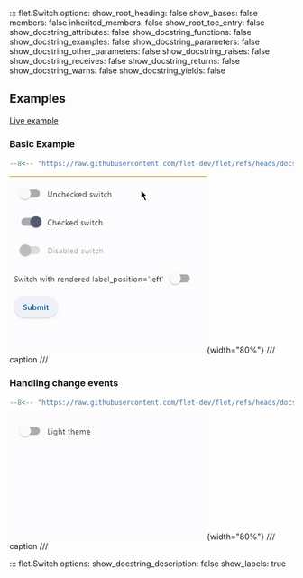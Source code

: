 ::: flet.Switch
    options:
      show_root_heading: false
      show_bases: false
      members: false
      inherited_members: false
      show_root_toc_entry: false
      show_docstring_attributes: false
      show_docstring_functions: false
      show_docstring_examples: false
      show_docstring_parameters: false
      show_docstring_other_parameters: false
      show_docstring_raises: false
      show_docstring_receives: false
      show_docstring_returns: false
      show_docstring_warns: false
      show_docstring_yields: false

## Examples

[Live example](https://flet-controls-gallery.fly.dev/input/switch)

### Basic Example

```python
--8<-- "https://raw.githubusercontent.com/flet-dev/flet/refs/heads/docs/sdk/python/examples/python/controls/switch/basic.py"
```

![basic](https://raw.githubusercontent.com/flet-dev/flet/docs/sdk/python/examples/python/controls/switch/media/basic.gif){width="80%"}
/// caption
///

### Handling change events

```python
--8<-- "https://raw.githubusercontent.com/flet-dev/flet/refs/heads/docs/sdk/python/examples/python/controls/switch/handling-events.py"
```

![handling-events](https://raw.githubusercontent.com/flet-dev/flet/docs/sdk/python/examples/python/controls/switch/media/handling-events.gif){width="80%"}
/// caption
///

::: flet.Switch
    options:
      show_docstring_description: false
      show_labels: true
